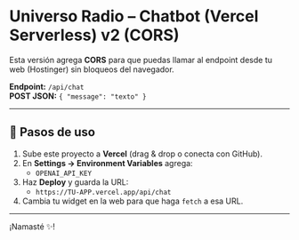 # Universo Radio – Chatbot (Vercel Serverless) v2 (CORS)

Esta versión agrega **CORS** para que puedas llamar al endpoint desde tu web (Hostinger) sin bloqueos del navegador.

**Endpoint:** `/api/chat`  
**POST JSON:** `{ "message": "texto" }`

---

## 🚀 Pasos de uso

1. Sube este proyecto a **Vercel** (drag & drop o conecta con GitHub).
2. En **Settings → Environment Variables** agrega:  
   - `OPENAI_API_KEY`
3. Haz **Deploy** y guarda la URL:  
   - `https://TU-APP.vercel.app/api/chat`
4. Cambia tu widget en la web para que haga `fetch` a esa URL.

---

¡Namasté ✨!
